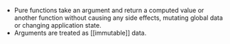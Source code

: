 - Pure functions take an argument and return a computed value or another function without causing any side effects, mutating global data or changing application state.
- Arguments are treated as [[immutable]] data.